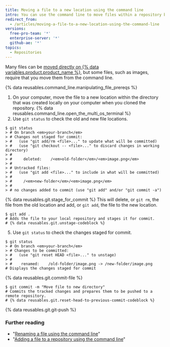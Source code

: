 ```yaml
---
title: Moving a file to a new location using the command line
intro: You can use the command line to move files within a repository by removing the file from the old location and then adding it in the new location.
redirect_from:
  - /articles/moving-a-file-to-a-new-location-using-the-command-line
versions:
  free-pro-team: '*'
  enterprise-server: '*'
  github-ae: '*'
topics:
  - Repositories
---
```


Many files can be [moved directly on {% data variables.product.product_name %}](/articles/moving-a-file-to-a-new-location), but some files, such as images, require that you move them from the command line.

{% data reusables.command_line.manipulating_file_prereqs %}

1. On your computer, move the file to a new location within the directory that was created locally on your computer when you cloned the repository.
{% data reusables.command_line.open_the_multi_os_terminal %}
3. Use `git status` to check the old and new file locations.
  ```shell
  $ git status
  > # On branch <em>your-branch</em>
  > # Changes not staged for commit:
  > #   (use "git add/rm <file>..." to update what will be committed)
  > #   (use "git checkout -- <file>..." to discard changes in working directory)
  > #
  > #     deleted:    /<em>old-folder</em>/<em>image.png</em>
  > #
  > # Untracked files:
  > #   (use "git add <file>..." to include in what will be committed)
  > #
  > #     /<em>new-folder</em>/<em>image.png</em>
  > #
  > # no changes added to commit (use "git add" and/or "git commit -a")
  ```
{% data reusables.git.stage_for_commit %} This will delete, or `git rm`, the file from the old location and add, or `git add`, the file to the new location.
  ```shell
  $ git add .
  # Adds the file to your local repository and stages it for commit.
  # {% data reusables.git.unstage-codeblock %}
  ```
5. Use `git status` to check the changes staged for commit.
  ```shell
  $ git status
  > # On branch <em>your-branch</em>
  > # Changes to be committed:
  > #   (use "git reset HEAD <file>..." to unstage)
  > #
  > #    renamed:    /old-folder/image.png -> /new-folder/image.png
  # Displays the changes staged for commit
  ```
{% data reusables.git.commit-file %}
  ```shell
  $ git commit -m "Move file to new directory"
  # Commits the tracked changes and prepares them to be pushed to a remote repository.
  # {% data reusables.git.reset-head-to-previous-commit-codeblock %}
  ```
{% data reusables.git.git-push %}

### Further reading

- "[Renaming a file using the command line](/articles/renaming-a-file-using-the-command-line)"
- "[Adding a file to a repository using the command line](/articles/adding-a-file-to-a-repository-using-the-command-line)"
